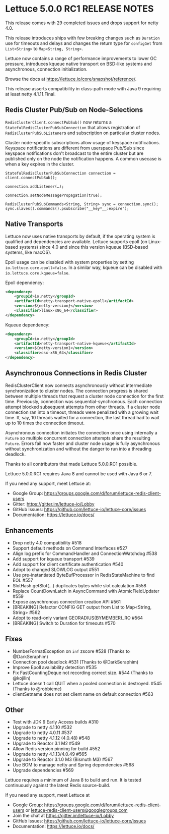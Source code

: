 Lettuce 5.0.0 RC1 RELEASE NOTES
==================================

This release comes with 29 completed issues and drops support for netty 4.0.

This release introduces ships with few breaking changes such as `Duration` use 
for timeouts and delays and changes the return type for `configGet` 
from `List<String>` to `Map<String, String>`.

Lettuce now contains a range of performance improvements to lower GC pressure, 
introduces kqueue native transport on BSD-like systems and asynchronous,
connection initialization.

Browse the docs at https://lettuce.io/core/snapshot/reference/.

This release asserts compatibility in class-path mode with Java 9 requiring 
at least netty 4.1.11.Final.


Redis Cluster Pub/Sub on Node-Selections
----------------------------------------
`RedisClusterClient.connectPubSub()` now returns a 
`StatefulRedisClusterPubSubConnection` that allows registration of 
`RedisClusterPubSubListener`s and subscription on particular cluster nodes.

Cluster node-specific subscriptions allow usage of keyspace notifications. 
Keyspace notifications are different from userspace Pub/Sub since keyspace 
notifications don't broadcast to the entire cluster but are published only 
on the node the notification happens. A common usecase is when a key expires 
in the cluster.

```
StatefulRedisClusterPubSubConnection connection = client.connectPubSub();

connection.addListener(…);

connection.setNodeMessagePropagation(true);

RedisClusterPubSubCommands<String, String> sync = connection.sync();
sync.slaves().commands().psubscribe("__key*__:expire");
```


Native Transports
-----------------
Lettuce now uses native transports by default, if the operating system is 
qualified and dependencies are available. Lettuce supports epoll (on 
Linux-based systems) since 4.0 and since this version kqueue (BSD-based
systems, like macOS).

Epoll usage can be disabled with system properties by setting 
`io.lettuce.core.epoll=false`. In a similar way, kqueue can be disabled 
with `io.lettuce.core.kqueue=false`.

Epoll dependency:

```xml
<dependency>
    <groupId>io.netty</groupId>
    <artifactId>netty-transport-native-epoll</artifactId>
    <version>${netty-version}</version>
    <classifier>linux-x86_64</classifier>
</dependency>
```

Kqueue dependency:

```xml
<dependency>
    <groupId>io.netty</groupId>
    <artifactId>netty-transport-native-kqueue</artifactId>
    <version>${netty-version}</version>
    <classifier>osx-x86_64</classifier>
</dependency>
```


Asynchronous Connections in Redis Cluster
-----------------------------------------
RedisClusterClient now connects asynchronously without intermediate 
synchronization to cluster nodes. The connection progress is shared between
multiple threads that request a cluster node connection for the first time.
Previously, connection was sequential-synchronous. Each connection attempt
blocked subsequent attempts from other threads. If a cluster node connection
ran into a timeout, threads were penalized with a growing wait time. If, say, 10 
threads waited for a connection, the last thread had to wait up to 10 times 
the connection timeout.

Asynchronous connection initiates the connection once using internally a 
`Future` so multiple concurrent connection attempts share the resulting
`Future`. Errors fail now faster and cluster node usage is fully asynchronous
without synchronization and without the danger to run into a threading deadlock.


Thanks to all contributors that made Lettuce 5.0.0.RC1 possible.

Lettuce 5.0.0.RC1 requires Java 8 and cannot be used with Java 6 or 7.

If you need any support, meet Lettuce at:

* Google Group: https://groups.google.com/d/forum/lettuce-redis-client-users
* Gitter: https://gitter.im/lettuce-io/Lobby
* GitHub Issues: https://github.com/lettuce-io/lettuce-core/issues
* Documentation: https://lettuce.io/docs/


Enhancements
------------
* Drop netty 4.0 compatibility #518
* Support default methods on Command Interfaces #527
* Align log prefix for CommandHandler and ConnectionWatchdog #538
* Add support for kqueue transport #539
* Add support for client certificate authentication #540
* Adopt to changed SLOWLOG output #551
* Use pre-instantiated ByteBufProcessor in RedisStateMachine to find EOL #557
* SlotHash.getSlot(…) duplicates bytes while slot calculation #558
* Replace CountDownLatch in AsyncCommand with AtomicFieldUpdater #559
* Expose asynchronous connection creation API #561
* [BREAKING] Refactor CONFIG GET output from List<String> to Map<String, String> #562
* Adopt to read-only variant GEORADIUS(BYMEMBER)_RO #564
* [BREAKING] Switch to Duration for timeouts #570

Fixes
-----
* NumberFormatException on `inf` zscore #528 (Thanks to @DarkSeraphim)
* Connection pool deadlock #531 (Thanks to @DarkSeraphim)
* Improve Epoll availability detection #535
* Fix FastCountingDeque not recording correct size. #544 (Thanks to @kojilin)
* Lettuce doesn't call QUIT when a pooled connection is destroyed. #545 (Thanks to @robbiemc)
* clientSetname does not set client name on default connection #563

Other
------
* Test with JDK 9 Early Access builds #310
* Upgrade to netty 4.1.10 #532
* Upgrade to netty 4.0.11 #537
* Upgrade to netty 4.1.12 (4.0.48) #548
* Upgrade to Reactor 3.1 M2 #549
* Allow Redis version pinning for build #552
* Upgrade to netty 4.1.13/4.0.49 #565
* Upgrade to Reactor 3.1.0 M3 (Bismuth M3) #567
* Use BOM to manage netty and Spring dependencies #568
* Upgrade dependencies #569

Lettuce requires a minimum of Java 8 to build and run. It is tested continuously
against the latest Redis source-build.

If you need any support, meet Lettuce at

* Google Group: https://groups.google.com/d/forum/lettuce-redis-client-users
or lettuce-redis-client-users@googlegroups.com
* Join the chat at https://gitter.im/lettuce-io/Lobby
* GitHub Issues: https://github.com/lettuce-io/lettuce-core/issues
* Documentation: https://lettuce.io/docs/

